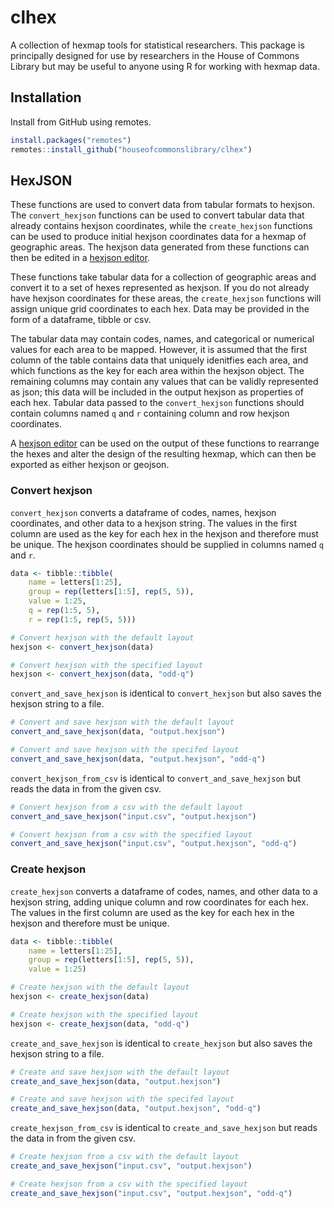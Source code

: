 # clhex

A collection of hexmap tools for statistical researchers. This package is principally designed for use by researchers in the House of Commons Library but may be useful to anyone using R for working with hexmap data.

## Installation

Install from GitHub using remotes.

``` r
install.packages("remotes")
remotes::install_github("houseofcommonslibrary/clhex")
```

## HexJSON

These functions are used to convert data from tabular formats to hexjson. The `convert_hexjson` functions can be used to convert tabular data that already contains hexjson coordinates, while the `create_hexjson` functions can be used to produce initial hexjson coordinates data for a hexmap of geographic areas. The hexjson data generated from these functions can then be edited in a [hexjson editor].

These functions take tabular data for a collection of geographic areas and convert it to a set of hexes represented as hexjson. If you do not already have hexjson coordinates for these areas, the `create_hexjson` functions will assign unique grid coordinates to each hex. Data may be provided in the form of a dataframe, tibble or csv. 

The tabular data may contain codes, names, and categorical or numerical values for each area to be mapped. However, it is assumed that the first column of the table contains data that uniquely idenitfies each area, and which functions as the key for each area within the hexjson object. The remaining columns may contain any values that can be validly represented as json; this data will be included in the output hexjson as properties of each hex. Tabular data passed to the `convert_hexjson` functions should contain columns named `q` and `r` containing column and row hexjson coordinates.

A [hexjson editor] can be used on the output of these functions to rearrange the hexes and alter the design of the resulting hexmap, which can then be exported as either hexjson or geojson.

[hexjson editor]: <https://olihawkins.com/project/hexjson-editor/>

### Convert hexjson


`convert_hexjson` converts a dataframe of codes, names, hexjson coordinates, and other data to a hexjson string. The values in the first column are used as the key for each hex in the hexjson and therefore must be unique. The hexjson coordinates should be supplied in columns named `q` and `r`.

``` r
data <- tibble::tibble(
    name = letters[1:25],
    group = rep(letters[1:5], rep(5, 5)),
    value = 1:25,
    q = rep(1:5, 5),
    r = rep(1:5, rep(5, 5)))

# Convert hexjson with the default layout
hexjson <- convert_hexjson(data)

# Convert hexjson with the specified layout
hexjson <- convert_hexjson(data, "odd-q")
```

`convert_and_save_hexjson` is identical to `convert_hexjson` but also saves the hexjson string to a file.

``` r
# Convert and save hexjson with the default layout
convert_and_save_hexjson(data, "output.hexjson")

# Convert and save hexjson with the specifed layout
convert_and_save_hexjson(data, "output.hexjson", "odd-q")
```

`convert_hexjson_from_csv` is identical to `convert_and_save_hexjson` but reads the data in from the given csv.

``` r
# Convert hexjson from a csv with the default layout
convert_and_save_hexjson("input.csv", "output.hexjson")

# Convert hexjson from a csv with the specified layout
convert_and_save_hexjson("input.csv", "output.hexjson", "odd-q")
```

### Create hexjson

`create_hexjson` converts a dataframe of codes, names, and other data to a hexjson string, adding unique column and row coordinates for each hex. The values in the first column are used as the key for each hex in the hexjson and therefore must be unique.

``` r
data <- tibble::tibble(
    name = letters[1:25],
    group = rep(letters[1:5], rep(5, 5)),
    value = 1:25)

# Create hexjson with the default layout
hexjson <- create_hexjson(data)

# Create hexjson with the specified layout
hexjson <- create_hexjson(data, "odd-q")
```

`create_and_save_hexjson` is identical to `create_hexjson` but also saves the hexjson string to a file.

``` r
# Create and save hexjson with the default layout
create_and_save_hexjson(data, "output.hexjson")

# Create and save hexjson with the specifed layout
create_and_save_hexjson(data, "output.hexjson", "odd-q")
```

`create_hexjson_from_csv` is identical to `create_and_save_hexjson` but reads the data in from the given csv.

``` r
# Create hexjson from a csv with the default layout
create_and_save_hexjson("input.csv", "output.hexjson")

# Create hexjson from a csv with the specified layout
create_and_save_hexjson("input.csv", "output.hexjson", "odd-q")
```
